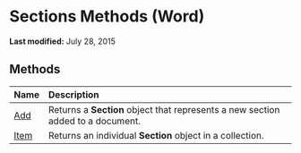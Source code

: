 
# Sections Methods (Word)

 **Last modified:** July 28, 2015


## Methods



|**Name**|**Description**|
|:-----|:-----|
| [Add](85063c54-fcd6-8421-2de1-e7fc90289336.md)|Returns a  **Section** object that represents a new section added to a document.|
| [Item](81640338-dfdc-b2bb-d98f-4a91da0b76c6.md)|Returns an individual  **Section** object in a collection.|
